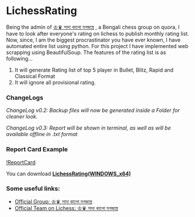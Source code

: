 # LichessRating

Being the admin of [♔♛ সাদা কালো মগজাস্ত্র](https://bn.quora.com/q/daba) , a Bengali chess group on quora, I have to look after everyone's rating on lichess to publish monthly rating list. Now, since, I am the biggest procrastinator you have ever known, I have automated entire list using python. For this project I have implemented web scrapping using BeautifulSoup. The features of the rating list is as following...

1. It will generate Rating list of top 5 player in Bullet, Blitz, Rapid and Classical Format
2. It will ignore all provisional rating.

### ChangeLogs
*ChangeLog v0.2:
Backup files will now be generated inside a Folder for cleaner look.*

*ChangeLog v0.3:
Report will be shown in terminal, as well as will be available offline in .txt format*

### Report Card Example
[!ReportCard](./Report.PNG)

You can download [**LichessRating(WINDOWS_x64)**](https://github.com/yoursamlan/LichessRating/raw/master/LichessRating.exe)

### Some useful links:
- [Official Group: ♔♛ সাদা কালো মগজাস্ত্র](https://bn.quora.com/q/daba)
- [Official Team on Lichess: ♔♛ সাদা কালো মগজাস্ত্র](https://lichess.org/team/sAt2fiTW)


